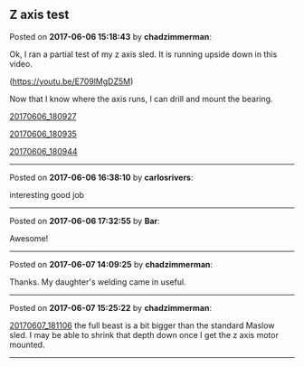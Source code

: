 ## Z axis test
Posted on **2017-06-06 15:18:43** by **chadzimmerman**:

Ok, I ran a partial test of my z axis sled. It is running upside down in this video. 

(https://youtu.be/E709lMgDZ5M) 



Now that I know where the axis runs, I can drill and mount the bearing. 



 [20170606_180927](/images/rV/rx/rVrx_20170606_180927.jpg.jpg) 

 [20170606_180935](/images/JR/nb/JRnb_20170606_180935.jpg.jpg) 

 [20170606_180944](/images/Y7/QM/Y7QM_20170606_180944.jpg.jpg)

---

Posted on **2017-06-06 16:38:10** by **carlosrivers**:

interesting good job

---

Posted on **2017-06-06 17:32:55** by **Bar**:

Awesome!

---

Posted on **2017-06-07 14:09:25** by **chadzimmerman**:

Thanks. My daughter's welding came in useful.

---

Posted on **2017-06-07 15:25:22** by **chadzimmerman**:

[20170607_181106](/images/Fv/9P/Fv9P_20170607_181106.jpg.jpg) the full beast is a bit bigger than the standard Maslow sled. I may be able to shrink that depth down once I get the z axis motor mounted.

---

